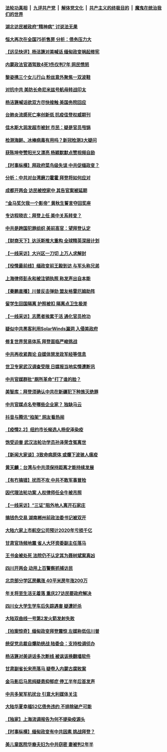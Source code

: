 

####  [法轮功真相](../../../../basic/blob/master/README.md?t=02031601) &nbsp;|&nbsp; [九评共产党](../../../../9ping.md/blob/master/README.md?t=02031601) &nbsp;|&nbsp; [解体党文化](../../../../jtdwh.md/blob/master/README.md?t=02031601)  &nbsp;|&nbsp; [共产主义的终极目的](../../../../gczydzjmd.md/blob/master/README.md?t=02031601) &nbsp;|&nbsp; [魔鬼在统治我们的世界](../../../../mgztzwmdsj.md/blob/master/README.md?t=02031601) 

#### [湖北访民被政府“精神病” 讨说法无果](../pages/nsc413/n12729776.md?t=02031601) 


#### [恒大再次在全国75折售房 分析：债务压力大](../pages/nsc413/n12729623.md?t=02031601) 

#### [【远见快评】杨洁篪对美喊话 缅甸政变祸起修宪](../pages/nsc413/n12729136.md?t=02031601) 

#### [内蒙政法官酒驾致4死1伤仅判7年 网民愤怒](../pages/nsc413/n12729370.md?t=02031601) 

#### [黎姿携三个女儿行山 粉丝意外聚焦一双波鞋](../pages/nsc413/n12729203.md?t=02031601) 

#### [对抗中共 美防长命尼米兹号航母转战印太](../pages/nsc413/n12729303.md?t=02031601) 

#### [杨洁篪喊话欲双方尽快接触 美国务院回应](../pages/nsc413/n12729243.md?t=02031601) 

#### [台肺炎流感死亡率创新低 抗疫佳登权威期刊](../pages/nsc413/n12729332.md?t=02031601) 

#### [佳木斯大润发超市被封 市民：疑是官员甩锅](../pages/nsc413/n12729138.md?t=02031601) 

#### [检测海鲜、冰棒病毒有用吗？新冠检测3大疑问](../pages/nsc413/n12729103.md?t=02031601) 

#### [获陈坤夸赞阳光又漂亮 杨颖默默点赞视频自励](../pages/nsc413/n12728875.md?t=02031601) 

#### [【时事纵横】拜政府菜鸟级失误 中共促缅政变？](../pages/nsc413/n12729074.md?t=02031601) 

#### [分析：中共对台湾磨刀霍霍 拜登将如何应对](../pages/nsc413/n12726741.md?t=02031601) 

#### [成都开两会 访民被控家中 其告官案被延期](../pages/nsc413/n12728080.md?t=02031601) 

#### [“金马奖欠我一个影帝” 黄秋生誓言夺回奖座](../pages/nsc413/n12728687.md?t=02031601) 

#### [专访程晓农：拜登上任 美中关系转变？](../pages/nsc413/n12726483.md?t=02031601) 

#### [中共是跨国犯罪组织 美前高官：望拜登认定](../pages/nsc413/n12728825.md?t=02031601) 

#### [【财商天下】达沃斯推大重构 全球精英深层计划](../pages/nsc413/n12728749.md?t=02031601) 

#### [【一线采访】大兴区一刀切 上万人求解封](../pages/nsc413/n12729046.md?t=02031601) 

#### [【役情最前线】缅政变前王毅到访 与军头称兄弟](../pages/nsc413/n12728882.md?t=02031601) 

#### [上海律师彭永和被注销执照 称发声出自本能](../pages/nsc413/n12728862.md?t=02031601) 

#### [【秦鹏直播】川普反击弹劾 盟友格雷厄姆助阵](../pages/nsc413/n12729047.md?t=02031601) 

#### [留学生回国隔离 护照被扣 隔离点卫生极差](../pages/nsc413/n12728965.md?t=02031601) 

#### [【一线采访】志愿者挨累干活 通化官员抢功](../pages/nsc413/n12728866.md?t=02031601) 

#### [疑似中共黑客利用SolarWinds漏洞 入侵美政府](../pages/nsc413/n12728757.md?t=02031601) 

#### [修复世界贸易体系 拜登面临严峻挑战](../pages/nsc413/n12728762.md?t=02031601) 

#### [中共再收紧舆论 自媒体禁发政军经等信息](../pages/nsc413/n12728721.md?t=02031601) 

#### [世卫专家武汉调查受限 日媒报当地实情遭断讯](../pages/nsc413/n12728650.md?t=02031601) 

#### [中共官媒群批“厕所革命”打了谁的脸？](../pages/nsc413/n12728478.md?t=02031601) 

#### [美智库：拜登须确认中共在新疆犯下种族灭绝罪](../pages/nsc413/n12728543.md?t=02031601) 

#### [中共官媒点名夸哪些企业家？ 独缺马云](../pages/nsc413/n12728389.md?t=02031601) 

#### [抖音与腾讯“掐架” 网友看热闹](../pages/nsc413/n12728418.md?t=02031601) 

#### [【疫情2.2】纽约市长候选人杨安泽染疫](../pages/nsc413/n12727781.md?t=02031601) 

#### [饱受迫害 武汉法轮功学员孙泽荣含冤离世](../pages/nsc413/n12727942.md?t=02031601) 

#### [【新闻大家谈】3致命病原体 或爆下波骇人瘟疫](../pages/nsc413/n12728349.md?t=02031601) 

#### [黄天麟：台湾与中共须保持距离才能持续发展](../pages/nsc413/n12727430.md?t=02031601) 

#### [【有冇搞错】扰而不攻 中共不敢军事冒险](../pages/nsc413/n12726894.md?t=02031601) 

#### [因代理法轮功案 人权律师任全牛被吊照](../pages/nsc413/n12727962.md?t=02031601) 

#### [【一线采访】“三证”阻外地人离开石家庄](../pages/nsc413/n12728024.md?t=02031601) 

#### [搞钱色交易 湖南郴州前政法委书记被双开](../pages/nsc413/n12727871.md?t=02031601) 

#### [大陆六家上市航空公司预计2020年亏损千亿](../pages/nsc413/n12727633.md?t=02031601) 

#### [甘肃官场频地震 省人大环资委副主任落马](../pages/nsc413/n12727877.md?t=02031601) 

#### [王书金被处死 法院仍不认定其为聂树斌案真凶](../pages/nsc413/n12727446.md?t=02031601) 

#### [四川开两会 动用上百警察抓捕访民](../pages/nsc413/n12727679.md?t=02031601) 

#### [北京部分学区房飙涨 40平米房年涨200万](../pages/nsc413/n12727255.md?t=02031601) 

#### [年关将至生活无着落 重庆27访民要政府解决](../pages/nsc413/n12727389.md?t=02031601) 

#### [四川女大学生学车后失踪遇害 疑遭奸杀](../pages/nsc413/n12727149.md?t=02031601) 

#### [大陆双曲线一号第2发火箭发射失败](../pages/nsc413/n12727247.md?t=02031601) 


#### [【拍案惊奇】缅甸政变拜登震惊 左媒称低估川普](../pages/nsc413/n12727154.md?t=02031601) 

#### [统促党总裁自爆助统战 陆委会：支持检调侦办](../pages/nsc413/n12727137.md?t=02031601) 

#### [杨洁篪对美讲话多次断线 被讽该换翻墙软件](../pages/nsc413/n12726979.md?t=02031601) 

#### [甘肃副省长宋亮落马 疑卷入内蒙古腐败案](../pages/nsc413/n12727039.md?t=02031601) 

#### [金马影后马思纯疑患抑郁症 停工半年后首发声](../pages/nsc413/n12726845.md?t=02031601) 

#### [中共多架军机扰台 引意大利媒体关注](../pages/nsc413/n12727056.md?t=02031601) 

#### [大陆华夏幸福52亿债务违约 不排除破产可能](../pages/nsc413/n12726871.md?t=02031601) 

#### [【独家】上海流调报告为何不提染疫源头](../pages/nsc413/n12726461.md?t=02031601) 

#### [【时事纵横】缅甸政变有中共因素 挑战拜登？](../pages/nsc413/n12726760.md?t=02031601) 

#### [美儿童医院华裔夫妇为中共窃密 妻被判2年半](../pages/nsc413/n12726665.md?t=02031601) 

